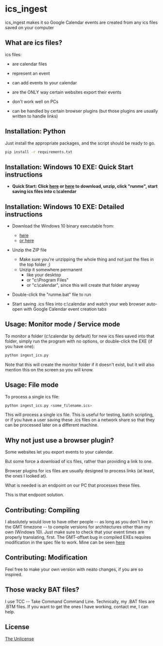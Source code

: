 # ics_ingest

ics_ingest makes it so Google Calendar events are created from any ics files saved on your computer

## What are ics files?

ics files: 

* are calendar files 

* represent an event

* can add events to your calendar

* are the ONLY way certain websites export their events

* don't work well on PCs

* can be handled by certain browser plugins (but those plugins are usually written to handle links)



## Installation: Python

Just install the appropriate packages, and the script should be ready to go.

```bash
pip install -r requirements.txt
```

 ## Installation: Windows 10 EXE: Quick Start instructions

* **Quick Start: Click [here](http://github.com/ClioCJS/ingest_ics/raw/main/ingest_ics-windows10-10.0-x64.zip) or [here](http://github.com/ClaireCJS/ingest_ics/raw/main/ingest_ics-windows10-10.0-x64.zip) to download, unzip, click "runme", start saving ics files into c:\calendar**

 ## Installation: Windows 10 EXE: Detailed instructions

* Download the Windows 10 binary executable from:
    * [here](http://github.com/ClioCJS/ingest_ics/raw/main/ingest_ics-windows10-10.0-x64.zip)
    * [or here](http://github.com/ClaireCJS/ingest_ics/raw/main/ingest_ics-windows10-10.0-x64.zip)

* Unzip the ZIP file
    * Make sure you're unzipping the whole thing and not just the files in the top folder ;)
    * Unzip it somewhere permanent
        * like your desktop
        * or "c:\Program Files"
        * or "c:\calendar", since this will create that folder anyway

* Double-click the "runme.bat" file to run 

* Start saving .ics files into c:\calendar and watch your web browser auto-open with Google Calendar event creation tabs

## Usage: Monitor mode / Service mode

To monitor a folder (c:\calendar by default) for new ics files saved into that folder, simply run the program with no options, or double-click the EXE (if you have one):

```python
python ingest_ics.py
```

Note that this will create the monitor folder if it doesn't exist, but it will also mention this on the screen so you will know.


## Usage: File mode

To process a single ics file:

```python
python ingest_ics.py <some_filename.ics>
```

This will process a single ics file.  This is useful for testing, batch scripting, or if you have a user saving these .ics files on a network share so that they can be processed later on a different machine.

## Why not just use a browser plugin?

Some websites let you export events to your calendar.

But some force a download of ics files, rather than providing a link to one. 

Browser plugins for ics files are usually designed to process links (at least, the ones I looked at).

What is needed is an endpoint on our PC that processes these files. 

This is that endpoint solution.

## Contributing: Compiling

I absolutely would love to have other people -- as long as you don't live in the GMT timezone -- to compile versions for architectures other than my own (Windows 10). Just make sure to check that your event times are properly translating, first.  The GMT-offset bug in compiled EXEs requires modification in the spec file to work.  Mine can be seen [here](https://github.com/ClioCJS/ingest_ics/blob/main/ingest_ics.spec)

## Contributing: Modification

Feel free to make your own version with neato changes, if you are so inspired.

## Those wacky BAT files?

I use TCC -- Take Command Command Line.
Technically, my .BAT files are .BTM files.
If you want to get the ones I have working, contact me, I can help.

## License

[The Unlicense](https://choosealicense.com/licenses/unlicense/)

